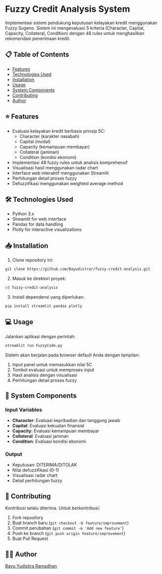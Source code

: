 # Fuzzy Credit Analysis System

Implementasi sistem pendukung keputusan kelayakan kredit menggunakan Fuzzy Sugeno. Sistem ini mengevaluasi 5 kriteria (Character, Capital, Capacity, Collateral, Condition) dengan 48 rules untuk menghasilkan rekomendasi penerimaan kredit.

## 📋 Table of Contents
- [Features](#features)
- [Technologies Used](#technologies-used)
- [Installation](#installation)
- [Usage](#usage)
- [System Components](#system-components)
- [Contributing](#contributing)
- [Author](#author)

## ⭐ Features
- Evaluasi kelayakan kredit berbasis prinsip 5C:
  - Character (karakter nasabah)
  - Capital (modal)
  - Capacity (kemampuan membayar)
  - Collateral (jaminan)
  - Condition (kondisi ekonomi)
- Implementasi 48 fuzzy rules untuk analisis komprehensif
- Visualisasi hasil menggunakan radar chart
- Interface web interaktif menggunakan Streamlit
- Perhitungan detail proses fuzzy
- Defuzzifikasi menggunakan weighted average method

## 🛠️ Technologies Used
- Python 3.x
- Streamlit for web interface
- Pandas for data handling
- Plotly for interactive visualizations

## 📥 Installation

1. Clone repository ini:
```bash
git clone https://github.com/Bayudistrar/fuzzy-credit-analysis.git
```

2. Masuk ke direktori proyek:
```bash
cd fuzzy-credit-analysis
```

3. Install dependensi yang diperlukan:
```bash
pip install streamlit pandas plotly
```

## 💻 Usage

Jalankan aplikasi dengan perintah:
```bash
streamlit run FuzzyCode.py
```

Sistem akan berjalan pada browser default Anda dengan tampilan:
1. Input panel untuk memasukkan nilai 5C
2. Tombol evaluasi untuk memproses input
3. Hasil analisis dengan visualisasi
4. Perhitungan detail proses fuzzy

## 🔧 System Components

### Input Variables
- **Character**: Evaluasi kepribadian dan tanggung jawab
- **Capital**: Evaluasi kekuatan finansial
- **Capacity**: Evaluasi kemampuan membayar
- **Collateral**: Evaluasi jaminan
- **Condition**: Evaluasi kondisi ekonomi

### Output
- Keputusan: DITERIMA/DITOLAK
- Nilai defuzzifikasi (0-1)
- Visualisasi radar chart
- Detail perhitungan fuzzy

## 🤝 Contributing

Kontribusi selalu diterima. Untuk berkontribusi:

1. Fork repository
2. Buat branch baru (`git checkout -b feature/improvement`)
3. Commit perubahan (`git commit -m 'Add new feature'`)
4. Push ke branch (`git push origin feature/improvement`)
5. Buat Pull Request

## 👨‍💻 Author

[Bayu Yudistira Ramadhan](https://github.com/Bayudistrar)
